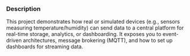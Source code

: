 ### Description

This project demonstrates how real or simulated devices (e.g., sensors measuring
temperature/humidity) can send data to a central platform for real-time storage,
analytics, or dashboarding. It exposes you to event-driven architectures, message
brokering (MQTT), and how to set up dashboards for streaming data.
